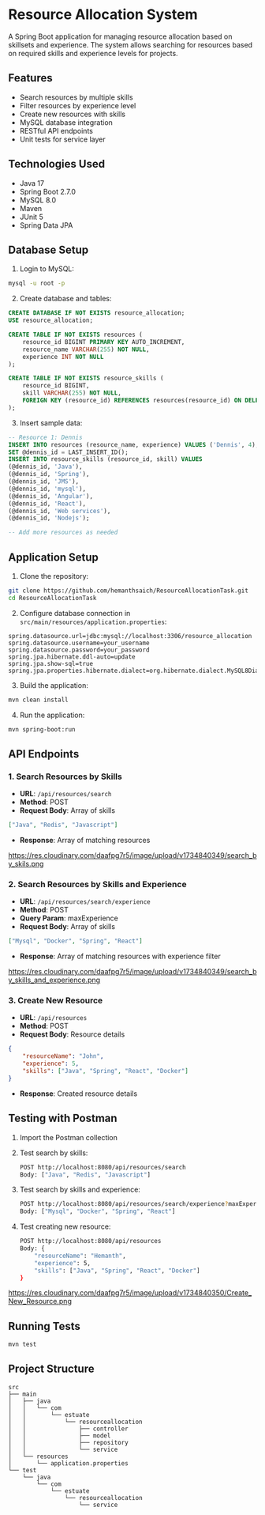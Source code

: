 # Resource Allocation System

A Spring Boot application for managing resource allocation based on skillsets and experience. The system allows searching for resources based on required skills and experience levels for projects.

## Features

- Search resources by multiple skills
- Filter resources by experience level
- Create new resources with skills
- MySQL database integration
- RESTful API endpoints
- Unit tests for service layer

## Technologies Used

- Java 17
- Spring Boot 2.7.0
- MySQL 8.0
- Maven
- JUnit 5
- Spring Data JPA

## Database Setup

1. Login to MySQL:
```bash
mysql -u root -p
```

2. Create database and tables:
```sql
CREATE DATABASE IF NOT EXISTS resource_allocation;
USE resource_allocation;

CREATE TABLE IF NOT EXISTS resources (
    resource_id BIGINT PRIMARY KEY AUTO_INCREMENT,
    resource_name VARCHAR(255) NOT NULL,
    experience INT NOT NULL
);

CREATE TABLE IF NOT EXISTS resource_skills (
    resource_id BIGINT,
    skill VARCHAR(255) NOT NULL,
    FOREIGN KEY (resource_id) REFERENCES resources(resource_id) ON DELETE CASCADE
);
```

3. Insert sample data:
```sql
-- Resource 1: Dennis
INSERT INTO resources (resource_name, experience) VALUES ('Dennis', 4);
SET @dennis_id = LAST_INSERT_ID();
INSERT INTO resource_skills (resource_id, skill) VALUES 
(@dennis_id, 'Java'),
(@dennis_id, 'Spring'),
(@dennis_id, 'JMS'),
(@dennis_id, 'mysql'),
(@dennis_id, 'Angular'),
(@dennis_id, 'React'),
(@dennis_id, 'Web services'),
(@dennis_id, 'Nodejs');

-- Add more resources as needed
```

## Application Setup

1. Clone the repository:
```bash
git clone https://github.com/hemanthsaich/ResourceAllocationTask.git
cd ResourceAllocationTask
```

2. Configure database connection in `src/main/resources/application.properties`:
```properties
spring.datasource.url=jdbc:mysql://localhost:3306/resource_allocation
spring.datasource.username=your_username
spring.datasource.password=your_password
spring.jpa.hibernate.ddl-auto=update
spring.jpa.show-sql=true
spring.jpa.properties.hibernate.dialect=org.hibernate.dialect.MySQL8Dialect
```

3. Build the application:
```bash
mvn clean install
```

4. Run the application:
```bash
mvn spring-boot:run
```

## API Endpoints




### 1. Search Resources by Skills
- **URL**: `/api/resources/search`
- **Method**: POST
- **Request Body**: Array of skills
```json
["Java", "Redis", "Javascript"]
```
- **Response**: Array of matching resources

https://res.cloudinary.com/daafpg7r5/image/upload/v1734840349/search_by_skils.png


### 2. Search Resources by Skills and Experience
- **URL**: `/api/resources/search/experience`
- **Method**: POST
- **Query Param**: maxExperience
- **Request Body**: Array of skills
```json
["Mysql", "Docker", "Spring", "React"]

```
- **Response**: Array of matching resources with experience filter

https://res.cloudinary.com/daafpg7r5/image/upload/v1734840349/search_by_skills_and_experience.png


### 3. Create New Resource
- **URL**: `/api/resources`
- **Method**: POST
- **Request Body**: Resource details
```json
{
    "resourceName": "John",
    "experience": 5,
    "skills": ["Java", "Spring", "React", "Docker"]
}
```


- **Response**: Created resource details

## Testing with Postman

1. Import the Postman collection
2. Test search by skills:
   ```bash
   POST http://localhost:8080/api/resources/search
   Body: ["Java", "Redis", "Javascript"]
   ```

3. Test search by skills and experience:
   ```bash
   POST http://localhost:8080/api/resources/search/experience?maxExperience=10
   Body: ["Mysql", "Docker", "Spring", "React"]
   ```

4. Test creating new resource:
   ```bash
   POST http://localhost:8080/api/resources
   Body: {
       "resourceName": "Hemanth",
       "experience": 5,
       "skills": ["Java", "Spring", "React", "Docker"]
   }
   ```
https://res.cloudinary.com/daafpg7r5/image/upload/v1734840350/Create_New_Resource.png


## Running Tests

```bash
mvn test
```

## Project Structure

```
src
├── main
│   ├── java
│   │   └── com
│   │       └── estuate
│   │           └── resourceallocation
│   │               ├── controller
│   │               ├── model
│   │               ├── repository
│   │               └── service
│   └── resources
│       └── application.properties
└── test
    └── java
        └── com
            └── estuate
                └── resourceallocation
                    └── service
```

